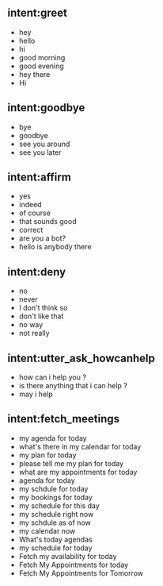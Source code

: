 ## intent:greet
- hey
- hello
- hi
- good morning
- good evening
- hey there
- Hi

## intent:goodbye
- bye
- goodbye
- see you around
- see you later

## intent:affirm
- yes
- indeed
- of course
- that sounds good
- correct
- are you a bot?
- hello is anybody there

## intent:deny
- no
- never
- I don't think so
- don't like that
- no way
- not really

## intent:utter_ask_howcanhelp
- how can i help you ?
- is there anything that i can help ?
- may i help

## intent:fetch_meetings
- my agenda for today
- what's there in my calendar for today
- my plan for today
- please tell me my plan for today
- what are my appointments for today
- agenda for today
- my schdule for today
- my bookings for today
- my schedule for this day
- my schedule right now
- my schdule as of now
- my calendar now
- What's today agendas
- my schedule for today
- Fetch my availability for today
- Fetch My Appointments for today
- Fetch My Appointments for Tomorrow
